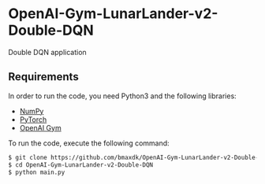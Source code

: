 # OpenAI-Gym-LunarLander-v2-Double-DQN

Double DQN application

## Requirements

In order to run the code, you need Python3 and the following libraries:

* [NumPy](http://www.numpy.org/) 
* [PyTorch](https://pytorch.org/) 
* [OpenAI Gym](https://gym.openai.com/)

To run the code, execute the following command:
```bash
$ git clone https://github.com/bmaxdk/OpenAI-Gym-LunarLander-v2-Double-DQN.git
$ cd OpenAI-Gym-LunarLander-v2-Double-DQN
$ python main.py
```
